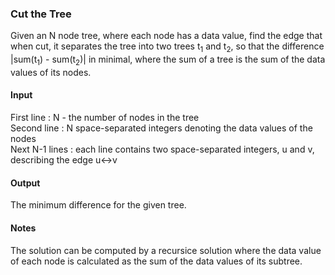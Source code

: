 ### Cut the Tree

Given an N node tree, where each node has a data value, find the edge that when cut, it separates the tree into two trees
t<sub>1</sub> and t<sub>2</sub>, so that the difference |sum(t<sub>1</sub>) - sum(t<sub>2</sub>)| in minimal, where the sum
of a tree is the sum of the data values of its nodes.

#### Input
First line : N - the number of nodes in the tree  
Second line : N space-separated integers denoting the data values of the nodes  
Next N-1 lines : each line contains two space-separated integers, u and v, describing the edge u<->v

#### Output
The minimum difference for the given tree.

#### Notes
The solution can be computed by a recursice solution where the data value of each node is calculated as the sum of the data 
values of its subtree.
